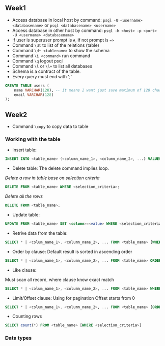 ## Week1
- Access database in local host by command: `psql -U <username> <databasename>` or `psql <databasename> <username>`
- Access database in other host by command: `psql -h <host> -p <port> -U <username> <databasename>`
- If user is superuser prompt is `#`, if not prompt is `=>`
- Command `\dt` to list of the relations (table)
- Command `\d+ <tablename>` to show the schema
- Command `\i <command>` run command
- Command `\q` logout psql
- Command `\l` or `\l+` to list all databases
- Schema is a contract of the table.
- Every query must end with ';'

```sql
CREATE TABLE users (
    name VARCHAR(128), -- It means I want just save maximum of 128 character
    email VARCHAR(128)
);
```

## Week2

- Command `\copy` to copy data to table

### Working with the table

- Insert table:
```sql
INSERT INTO <table_name> (<column_name_1>, <column_name_2>, ...) VALUES (<value_1>, <value_2>, ...);
```

- Delete table:
The delete command implies loop.

*Delete a row in table base on selection criteria*
```sql
DELETE FROM <table_name> WHERE <selection_criteria>;
```

*Delete all the rows*
```sql
DELETE FROM <table_name>;
```

- Update table:
```sql
UPDATE FROM <table_name> SET <column>=<value> WHERE <selection_criteria>;
```

- Retrive data from the table:
```sql
SELECT * | <colum_name_1>, <column_name_2>, ... FROM <table_name> [WHERE <selection_criteria>];
```

- Order by clause:
Default result is sorted in ascending order
```sql
SELECT * | <colum_name_1>, <column_name_2>, ... FROM <table_name> ORDER BY  <column_name> [ASC | DESC];
```

- Like clause:

Must scan all record, where clause know exact match
```sql
SELECT * | <colum_name_1>, <column_name_2>, ... FROM <table_name> WHERE <selection_criteria> LIKE <pattern>;
```

- Limit/Offset clause:
Using for pagination
Offset starts from 0
```sql
SELECT * | <colum_name_1>, <column_name_2>, ... FROM <table_name> [ORDER BY <column_name] OFFSET <number> LIMIT<number>;
```

- Counting rows
```sql
SELECT count(*) FROM <table_name> [WHERE <selection_criteria>]
```

### Data types